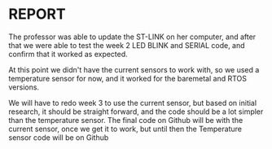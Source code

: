 # REPORT
The professor was able to update the ST-LINK on her computer, and after that we were able to test the week 2 LED BLINK and SERIAL code, and confirm that it worked as expected.

At this point we didn't have the current sensors to work with, so we used a temperature sensor for now, and it worked for the baremetal and RTOS versions.

We will have to redo week 3 to use the current sensor, but based on initial research, it should be straight forward, and the code should be a lot simpler than the temperature sensor. The final code on Github will be with the current sensor, once we get it to work, but until then the Temperature sensor code will be on Github

